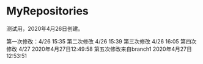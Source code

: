 # MyRepositories
测试用，2020年4月26日创建。

第一次修改：4/26 15:35
第二次修改 4/26 15:39
第三次修改 4/26 16:05
第四次修改 4/27 2020年4月27日12:49:58
第五次修改来自branch1 2020年4月27日12:53:51
